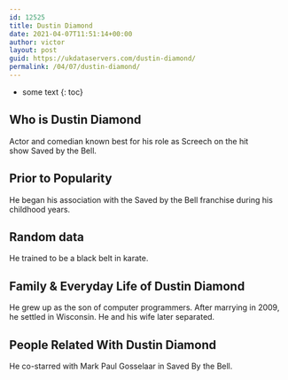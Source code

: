 ```yaml
---
id: 12525
title: Dustin Diamond
date: 2021-04-07T11:51:14+00:00
author: victor
layout: post
guid: https://ukdataservers.com/dustin-diamond/
permalink: /04/07/dustin-diamond/
---
```


* some text
{: toc}


## Who is Dustin Diamond



Actor and comedian known best for his role as Screech on the hit show Saved by the Bell.

                
                
                
## Prior to Popularity



He began his association with the Saved by the Bell franchise during his childhood years.

                
                
                
## Random data



He trained to be a black belt in karate.

                
                
                
## Family & Everyday Life of Dustin Diamond



He grew up as the son of computer programmers. After marrying in 2009, he settled in Wisconsin. He and his wife later separated. 

                
                
                
## People Related With Dustin Diamond



He co-starred with Mark Paul Gosselaar in Saved By the Bell.

                
              
            
          
          
          
